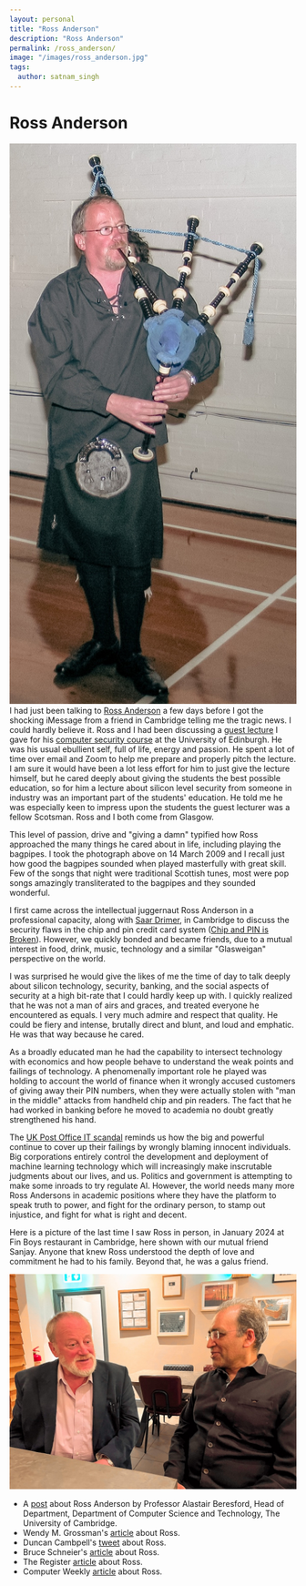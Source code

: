 ```yaml
---
layout: personal
title: "Ross Anderson"
description: "Ross Anderson"
permalink: /ross_anderson/
image: "/images/ross_anderson.jpg"
tags:
  author: satnam_singh
---
```

# Ross Anderson
![Ross Anderson](/images/ross_anderson.jpg)
I had just been talking to [Ross Anderson](https://en.wikipedia.org/wiki/Ross_J._Anderson) a few days before I got the shocking iMessage from a friend in Cambridge telling me the tragic news. I could hardly believe it. Ross and I had been discussing a [guest lecture](https://raintown.org/talks/) I gave for his [computer security course](https://www.youtube.com/@securityengineering1350) at the University of Edinburgh. He was his usual ebullient self, full of life, energy and passion. He spent a lot of time over email and Zoom to help me prepare and properly pitch the lecture. I am sure it would have been a lot less effort for him to just give the lecture himself, but he cared deeply about giving the students the best possible education, so for him a lecture about silicon level security from someone in industry was an important part of the students' education. He told me he was especially keen to impress upon the students the guest lecturer was a fellow Scotsman. Ross and I both come from Glasgow.

This level of passion, drive and "giving a damn" typified how Ross approached the many things he cared about in life, including playing the bagpipes. I took the photograph above on 14 March 2009 and I recall just how good the bagpipes sounded when played masterfully with great skill. Few of the songs that night were traditional Scottish tunes, most were pop songs amazingly transliterated to the bagpipes and they sounded wonderful.

I first came across the intellectual juggernaut Ross Anderson in a professional capacity, along with [Saar  Drimer](https://saardrimer.com/), in Cambridge to discuss the security flaws in the chip and pin credit card system ([Chip and PIN is Broken](https://www.cl.cam.ac.uk/research/security/banking/nopin/oakland10chipbroken.pdf)). However, we quickly bonded and became friends, due to a mutual interest in food, drink, music, technology and a similar "Glasweigan" perspective on the world.

I was surprised he would give the likes of me the time of day to talk deeply about silicon technology, security, banking, and the social aspects of security at a high bit-rate that I could hardly keep up with. I quickly realized that he was not a man of airs and graces, and treated everyone he encountered as equals. I very much admire and respect that quality. He could be fiery and intense, brutally direct and blunt, and loud and emphatic. He was that way because he cared. 

As a broadly educated man he had the capability to intersect technology with economics and how people behave to understand the weak points and failings of technology. A phenomenally important role he played was holding to account the world of finance when it wrongly accused customers of giving away their PIN numbers, when they were actually stolen with "man in the middle" attacks from handheld chip and pin readers. The fact that he had worked in banking before he moved to academia no doubt greatly strengthened his hand. 

The [UK Post Office IT scandal](https://en.wikipedia.org/wiki/British_Post_Office_scandal) reminds us how the big and powerful continue to cover up their failings by wrongly blaming innocent individuals. Big corporations entirely control the development and deployment of machine learning technology which will increasingly make inscrutable judgments about our lives, and us. Politics and government is attempting to make some inroads to try regulate AI. However, the world needs many more Ross Andersons in academic positions where they have the platform to speak truth to power, and fight for the ordinary person, to stamp out injustice, and fight for what is right and decent.

Here is a picture of the last time I saw Ross in person, in January 2024 at Fin Boys restaurant in Cambridge, here shown with our mutual friend Sanjay. Anyone that knew Ross understood the depth of love and commitment he had to his family. Beyond that, he was a galus friend.

![Ross Sanjay](/images/ross_sanjay.jpg)

* A [post](https://www.cst.cam.ac.uk/news/ross-anderson) about Ross Anderson by Professor Alastair Beresford, Head of Department, Department of Computer Science and Technology, The University of Cambridge.
* Wendy M. Grossman's [article](https://netwars.pelicancrossing.net/2024/03/31/rip-ross-j-anderson/) about Ross.
* Duncan Cambpell's [tweet](https://twitter.com/duncan_2qq/status/1773752269395099774) about Ross.
* Bruce Schneier's [article](https://www.schneier.com/blog/archives/2024/03/ross-anderson.html) about Ross.
* The Register [article](https://www.theregister.com/2024/04/03/ross_anderson_obit/) about Ross.
* Computer Weekly [article](https://www.computerweekly.com/news/366577932/Obituary-Professor-Ross-Anderson-pioneer-in-security-engineering-and-campaigner) about Ross.